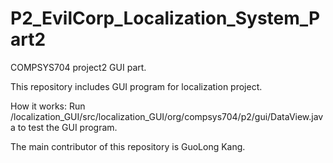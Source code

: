# P2_EvilCorp_Localization_System_Part2

COMPSYS704 project2 GUI part.

This repository includes GUI program for localization project.

How it works:
Run /localization_GUI/src/localization_GUI/org/compsys704/p2/gui/DataView.java to test the GUI program.

The main contributor of this repository is GuoLong Kang.
